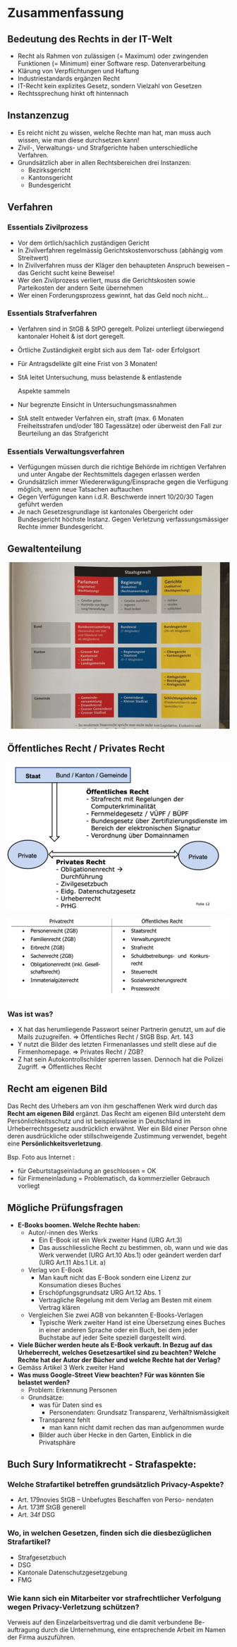 # Zusammenfassung

## Bedeutung des Rechts in der IT-Welt

* Recht als Rahmen von zulässigen \(= Maximum\) oder zwingenden Funktionen \(= Minimum\) einer Software resp. Datenverarbeitung
* Klärung von Verpflichtungen und Haftung
* Industriestandards ergänzen Recht
* IT-Recht kein explizites Gesetz, sondern Vielzahl  von Gesetzen
* Rechtssprechung hinkt oft hintennach

## Instanzenzug

* Es reicht nicht zu wissen, welche Rechte man hat, man muss auch wissen, wie man diese durchsetzen kann!
* Zivil-, Verwaltungs- und Strafgerichte haben unterschiedliche Verfahren.
* Grundsätzlich aber in allen Rechtsbereichen drei Instanzen: 
  * Bezirksgericht
  * Kantonsgericht
  * Bundesgericht

## Verfahren

### Essentials Zivilprozess

* Vor dem örtlich/sachlich zuständigen Gericht
* In Zivilverfahren regelmässig Gerichtskostenvorschuss \(abhängig vom Streitwert\)
* In Zivilverfahren muss der Kläger den behaupteten Anspruch beweisen – das Gericht sucht keine Beweise!
* Wer den Zivilprozess verliert, muss die Gerichtskosten sowie Parteikosten der andern Seite übernehmen
* Wer einen Forderungsprozess gewinnt, hat das Geld noch nicht...

### Essentials Strafverfahren

* Verfahren sind in StGB & StPO geregelt. Polizei unterliegt überwiegend kantonaler Hoheit & ist dort geregelt.
* Örtliche Zuständigkeit ergibt sich aus dem Tat- oder Erfolgsort
* Für Antragsdelikte gilt eine Frist von 3 Monaten!
* StA leitet Untersuchung, muss belastende & entlastende

  Aspekte sammeln

* Nur begrenzte Einsicht in Untersuchungsmassnahmen
* StA stellt entweder Verfahren ein, straft \(max. 6 Monaten Freiheitsstrafen und/oder 180 Tagessätze\) oder überweist den Fall zur Beurteilung an das Strafgericht

### Essentials Verwaltungsverfahren

* Verfügungen müssen durch die richtige Behörde im richtigen Verfahren und unter Angabe der Rechtsmittels dagegen erlassen werden
* Grundsätzlich immer Wiedererwägung/Einsprache gegen die Verfügung möglich, wenn neue Tatsachen auftauchen
* Gegen Verfügungen kann i.d.R. Beschwerde innert 10/20/30 Tagen geführt werden
* Je nach Gesetzesgrundlage ist kantonales Obergericht oder Bundesgericht höchste Instanz. Gegen Verletzung verfassungsmässiger Rechte immer Bundesgericht.



## Gewaltenteilung

![](../.gitbook/assets/image%20%2872%29.png)



## Öffentliches Recht / Privates Recht

![](../.gitbook/assets/image%20%2818%29.png)

![](../.gitbook/assets/image%20%28163%29.png)



### Was ist was?

* X hat das herumliegende Passwort seiner Partnerin genutzt, um auf die Mails zuzugreifen.  =&gt; Öffentliches Recht /  StGB Bsp. Art. 143
* Y nutzt die Bilder des letzten Firmenanlasses und stellt diese auf die Firmenhomepage. =&gt; Privates Recht / ZGB?
* Z hat sein Autokontrollschilder sperren lassen. Dennoch hat die Polizei Zugriff. =&gt; Öffentliches Recht

## Recht am eigenen Bild

Das Recht des Urhebers am von ihm geschaffenen Werk wird durch das **Recht am eigenen Bild** ergänzt. Das Recht am eigenen Bild untersteht dem Persönlichkeitsschutz und ist beispielsweise in Deutschland im Urheberrechtsgesetz ausdrücklich erwähnt. Wer ein Bild einer Person ohne deren ausdrückliche oder stillschweigende Zustimmung verwendet, begeht eine **Persönlichkeitsverletzung**.

Bsp. Foto aus Internet :

* für Geburtstagseinladung an geschlossen = OK
* für Firmeneinladung = Problematisch, da kommerzieller Gebrauch vorliegt

## Mögliche Prüfungsfragen

* **E-Books boomen. Welche Rechte haben:**
  * Autor/-innen des Werks
    * Ein E-Book ist ein Werk zweiter Hand \(URG Art.3\)
    * Das ausschliessliche Recht zu bestimmen, ob, wann und wie das Werk verwendet \(URG Art.10 Abs.1\) oder geändert werden darf \(URG Art.11 Abs.1 Lit. a\)
  * Verlag von E-Book
    * Man kauft nicht das E-Book sondern eine Lizenz zur Konsumation dieses Buches
    * Erschöpfungsgrundsatz URG Art.12 Abs. 1
    * Vertragliche Regelung mit dem Verlag am Besten mit einem Vertrag klären
  * Vergleichen Sie zwei AGB von bekannten E-Books-Verlagen
    * Typische Werk zweiter Hand ist eine Übersetzung eines Buches in einer anderen Sprache oder ein Buch, bei dem jeder Buchstabe auf jeder Seite speziell dargestellt wird.
*  **Viele Bücher werden heute als E-Book verkauft. In Bezug auf das Urheberrecht, welches Gesetzesartikel sind zu beachten? Welche Rechte hat der Autor der Bücher und welche Rechte hat der Verlag?**
  * Gemäss Artikel 3 Werk zweiter Hand
* **Was muss Google-Street View beachten? Für was könnten Sie belastet werden?**
  * Problem: Erkennung Personen
  * Grundsätze: 
    * was für Daten sind es
      * Personendaten: Grundsatz Transparenz, Verhältnismässigkeit
    * Transparenz fehlt
      * man kann nicht damit rechen das man aufgenommen wurde
    * Bilder auch über Hecke in den Garten, Einblick in die Privatsphäre

## Buch Sury Informatikrecht - Strafaspekte:

### Welche Strafartikel betreffen grundsätzlich Privacy-Aspekte?

* Art. 179novies StGB – Unbefugtes Beschaffen von Perso- nendaten
* Art. 173ff StGB generell
* Art. 34f DSG

### Wo, in welchen Gesetzen, finden sich die diesbezüglichen Strafartikel?

* Strafgesetzbuch
* DSG
* Kantonale Datenschutzgesetzgebung
* FMG

### Wie kann sich ein Mitarbeiter vor strafrechtlicher Verfolgung wegen Privacy-Verletzung schützen?

Verweis auf den Einzelarbeitsvertrag und die damit verbundene Be- auftragung durch die Unternehmung, eine entsprechende Arbeit im Namen der Firma auszuführen.

